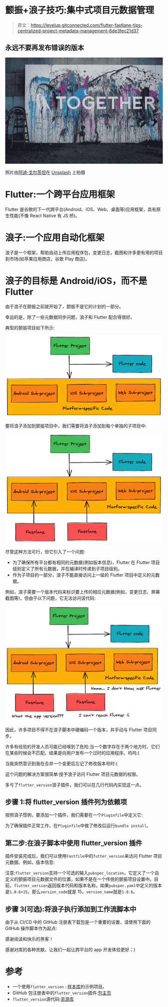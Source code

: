 # 颤振+浪子技巧:集中式项目元数据管理

> 原文：<https://levelup.gitconnected.com/flutter-fastlane-tips-centralized-project-metadata-management-6de3fec21d37>

## 永远不要再发布错误的版本

![](img/56323865a47561b92fa52f6d71b5629c.png)

照片由[阿迪·戈尔茨坦](https://unsplash.com/@adigold1?utm_source=unsplash&utm_medium=referral&utm_content=creditCopyText)在 [Unsplash](https://unsplash.com/s/photos/together?utm_source=unsplash&utm_medium=referral&utm_content=creditCopyText) 上拍摄

# Flutter:一个跨平台应用框架

Flutter 是谷歌的下一代跨平台(Android、iOS、Web、桌面等)应用框架，具有原生性能(不像 React Native 有 JS 桥)。

# 浪子:一个应用自动化框架

浪子是一个框架，帮助自动上传应用程序包，变更日志，截图和许多更有用的项目到市场(如苹果应用商店，谷歌 Play 商店)。

# 浪子的目标是 Android/iOS，而不是 Flutter

由于浪子在颤振之前就开始了，颤振不是它的计划的一部分。

幸运的是，除了一些元数据同步问题，浪子和 Flutter 配合得很好。

典型的颤振项目如下所示:

![](img/7c30dbddb0c6d21fc94b3e7e4990c65e.png)

要将浪子添加到颤振项目中，我们需要将浪子添加到每个单独的子项目中:

![](img/ca2e48f9771bf8771da5654ec069efe2.png)

尽管这种方法可行，但它引入了一个问题:

*   为了确保所有平台都有相同的元数据(例如版本信息)，Flutter 在 Flutter 项目级别定义了所有元数据，并在编译时传递到子项目级别。
*   作为子项目的一部分，浪子不能直接访问上一级的 Flutter 项目中定义的元数据。

例如，浪子需要一个版本代码来标识要上传的相应元数据(例如，变更日志、屏幕截图等)，但由于以下问题，它无法访问该代码:

![](img/067835ec545b4ac89137eef67ef6c6ba.png)

因此，许多项目不得不在浪子脚本中硬编码一个版本，并手动与 Flutter 项目同步。

许多有经验的开发人员可能已经嗅到了危险:当一个数字存在于两个地方时，它们在某些时候会不匹配，结果是向用户发布一个过时的应用程序。呜呜:(

当我突然意识到我在合并一个变更后忘记了修改版本号时:(

这个问题的解决方案很简单:授予浪子访问 Flutter 项目元数据的权限。

多亏了`flutter_version`浪子插件，我们可以在几行代码内实现这一点。

## 步骤 1:将 flutter_version 插件列为依赖项

按照浪子惯例，要添加一个插件，我们需要在一个`Pluginfile`中定义它:

为了确保插件正常工作，在`Pluginfile`中做了修改后运行`bundle install`。

## 第二步:在浪子脚本中使用 flutter_version 插件

插件安装完成后，我们可以使用`Fastfile`中的`futter_version`来访问 Flutter 项目元数据。例如，版本信息:

注意:`flutter_version`支持一个可选的输入`pubspec_location`，它定义了一个自定义的颤振项目元数据文件的位置，如果不是在一个传统的颤振项目设置中。目前，`flutter_version`返回版本代码和版本名称。如果`pubspec.yaml`中定义的版本是`1.0.6+15`，那么`version_code`就是 15，`version_name`就是`1.0.6`。

## 步骤 3(可选):将浪子执行添加到工作流脚本中

由于从 CI/CD 中的 GitHub 注册表下载包是一个重要的设置，请使用下面的 GitHub 操作脚本作为起点:

感谢阅读和快乐的黑客！

感谢对库的各种贡献。让我们一起让跨平台的 app 开发体验更好；)

# 参考

*   一个使用`flutter_version` : [样本库](https://github.com/tianhaoz95/photochat)的示例项目。
*   GitHub 包注册表中的`flutter_version`插件:[包主页](https://github.com/tianhaoz95/fastlane-plugin-flutter_version/packages/143774)
*   `flutter_version`源代码:[资源库](https://github.com/tianhaoz95/fastlane-plugin-flutter_version)